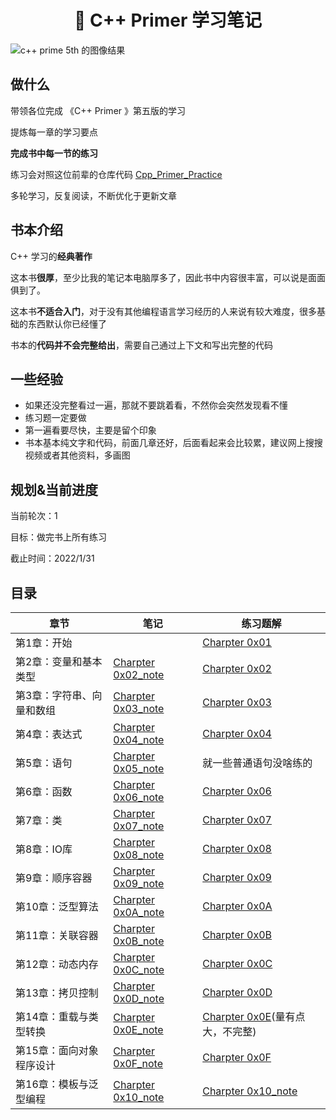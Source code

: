 <h1 align="center">📔 C++ Primer 学习笔记</h1>

![c++ prime 5th 的图像结果](https://s2.loli.net/2021/12/14/VSEWJ5crKF27tm9.jpg)



## 做什么

带领各位完成 《C++ Primer 》第五版的学习

提炼每一章的学习要点

**完成书中每一节的练习**

练习会对照这位前辈的仓库代码 [Cpp_Primer_Practice](https://github.com/applenob/Cpp_Primer_Practice)

多轮学习，反复阅读，不断优化于更新文章



## 书本介绍

C++ 学习的**经典著作**

这本书**很厚**，至少比我的笔记本电脑厚多了，因此书中内容很丰富，可以说是面面俱到了。

这本书**不适合入门**，对于没有其他编程语言学习经历的人来说有较大难度，很多基础的东西默认你已经懂了

书本的**代码并不会完整给出**，需要自己通过上下文和写出完整的代码

## 一些经验

* 如果还没完整看过一遍，那就不要跳着看，不然你会突然发现看不懂
* 练习题一定要做
* 第一遍看要尽快，主要是留个印象
* 书本基本纯文字和代码，前面几章还好，后面看起来会比较累，建议网上搜搜视频或者其他资料，多画图

## 规划&当前进度

当前轮次：1

目标：做完书上所有练习

截止时间：2022/1/31

## 目录

| 章节                      | 笔记                                                         | 练习题解                                                     |
| ------------------------- | ------------------------------------------------------------ | ------------------------------------------------------------ |
| 第1章：开始               |                                                              | [Charpter 0x01](/C++/C++primer/Charpter%200x01.md)           |
| 第2章：变量和基本类型     | [Charpter 0x02_note](/C++/C++primer/Charpter%200x02_note.md) | [Charpter 0x02](/C++/C++primer/Charpter%200x02.md)           |
| 第3章：字符串、向量和数组 | [Charpter 0x03_note](/C++/C++primer/Charpter%200x03_note.md) | [Charpter 0x03](/C++/C++primer/Charpter%200x03.md)           |
| 第4章：表达式             | [Charpter 0x04_note](/C++/C++primer/Charpter%200x04_note.md) | [Charpter 0x04](/C++/C++primer/Charpter%200x04.md)           |
| 第5章：语句               | [Charpter 0x05_note](/C++/C++primer/Charpter%200x05_note.md) | 就一些普通语句没啥练的                                       |
| 第6章：函数               | [Charpter 0x06_note](/C++/C++primer/Charpter%200x06_note.md) | [Charpter 0x06](/C++/C++primer/Charpter%200x06.md)           |
| 第7章：类                 | [Charpter 0x07_note](/C++/C++primer/Charpter%200x07_note.md) | [Charpter 0x07](/C++/C++primer/Charpter%200x07.md)           |
| 第8章：IO库               | [Charpter 0x08_note](/C++/C++primer/Charpter%200x08_note.md) | [Charpter 0x08](/C++/C++primer/Charpter%200x08.md)           |
| 第9章：顺序容器           | [Charpter 0x09_note](/C++/C++primer/Charpter%200x09_note.md) | [Charpter 0x09](/C++/C++primer/Charpter%200x09.md)           |
| 第10章：泛型算法          | [Charpter 0x0A_note](/C++/C++primer/Charpter%200x0A_note.md) | [Charpter 0x0A](/C++/C++primer/Charpter%200x0A.md)           |
| 第11章：关联容器          | [Charpter 0x0B_note](/C++/C++primer/Charpter%200x0B_note.md) | [Charpter 0x0B](/C++/C++primer/Charpter%200x0B.md)           |
| 第12章：动态内存          | [Charpter 0x0C_note](/C++/C++primer/Charpter%200x0C_note.md) | [Charpter 0x0C](/C++/C++primer/Charpter%200x0C.md)           |
| 第13章：拷贝控制          | [Charpter 0x0D_note](/C++/C++primer/Charpter%200x0D_note.md) | [Charpter 0x0D](/C++/C++primer/Charpter%200x0D.md)           |
| 第14章：重载与类型转换    | [Charpter 0x0E_note](/C++/C++primer/Charpter%200x0E_note.md) | [Charpter 0x0E](/C++/C++primer/Charpter%200x0E.md)(量有点大，不完整) |
| 第15章：面向对象程序设计  | [Charpter 0x0F_note](/C++/C++primer/Charpter%200x0F_note.md) | [Charpter 0x0F](/C++/C++primer/Charpter%200x0F.md)           |
| 第16章：模板与泛型编程    | [Charpter 0x10_note](/C++/C++primer/Charpter%200x10.md)      | [Charpter 0x10_note](/C++/C++primer/Charpter%200x10_note.md) |
